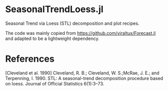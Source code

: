 # SeasonalTrendLoess.jl

Seasonal Trend via Loess (STL) decomposition and plot recipes.

The code was mainly copied from https://github.com/viraltux/Forecast.jl and adapted to be a lightweight dependency.

# References
[Cleveland et al. 1990] Cleveland, R. B.; Cleveland, W. S.;McRae, J. E.; and Terpenning, I. 1990. STL: A seasonal-trend decomposition procedure based on loess. Journal of Official Statistics 6(1):3–73.